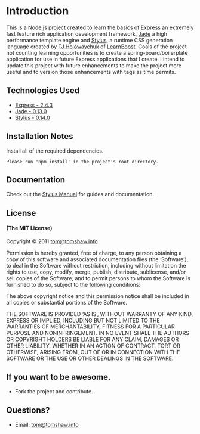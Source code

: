 # Introduction

This is a Node.js project created to learn the basics of [Express](https://github.com/visionmedia/express) an extremely fast feature rich application development framework, [Jade](https://github.com/visionmedia/jade) a high performance template engine and [Stylus](https://github.com/learnboost/stylus/), a runtime CSS generation language created by [TJ Holowaychuk](http://tjholowaychuk.com) of [LearnBoost](https://www.learnboost.com/). Goals of the project not counting learning opportunities is to create a spring-board/boilerplate application for use in future Express applications that I create. I intend to update this project with future enhancements to make the project more useful and to version those enhancements with tags as time permits.

## Technologies Used
 - [Express - 2.4.3](https://github.com/visionmedia/express)
 - [Jade - 0.13.0](https://github.com/visionmedia/jade)
 - [Stylus - 0.14.0](https://github.com/learnboost/stylus/)

## Installation Notes 

Install all of the required dependencies.

	Please run 'npm install' in the project's root directory.

## Documentation

Check out the [Stylus Manual](https://github.com/learnboost/stylus/) for guides and documentation.

## License

#### (The MIT License)

Copyright © 2011 [tom@tomshaw.info](mailto:tom@tomshaw.info) 

Permission is hereby granted, free of charge, to any person obtaining a copy of this software and associated documentation files (the ‘Software’), to deal in the Software without restriction, including without limitation the rights to use, copy, modify, merge, publish, distribute, sublicense, and/or sell copies of the Software, and to permit persons to whom the Software is furnished to do so, subject to the following conditions:

The above copyright notice and this permission notice shall be included in all copies or substantial portions of the Software.

THE SOFTWARE IS PROVIDED ‘AS IS’, WITHOUT WARRANTY OF ANY KIND, EXPRESS OR IMPLIED, INCLUDING BUT NOT LIMITED TO THE WARRANTIES OF MERCHANTABILITY, FITNESS FOR A PARTICULAR PURPOSE AND NONINFRINGEMENT. IN NO EVENT SHALL THE AUTHORS OR COPYRIGHT HOLDERS BE LIABLE FOR ANY CLAIM, DAMAGES OR OTHER LIABILITY, WHETHER IN AN ACTION OF CONTRACT, TORT OR OTHERWISE, ARISING FROM, OUT OF OR IN CONNECTION WITH THE SOFTWARE OR THE USE OR OTHER DEALINGS IN THE SOFTWARE.

## If you want to be awesome.

- Fork the project and contribute.

## Questions?

- Email: [tom@tomshaw.info](mailto:tom@tomshaw.info) 
